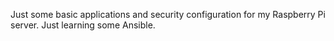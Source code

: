 Just some basic applications and security configuration for my Raspberry Pi server. 
Just learning some Ansible.
